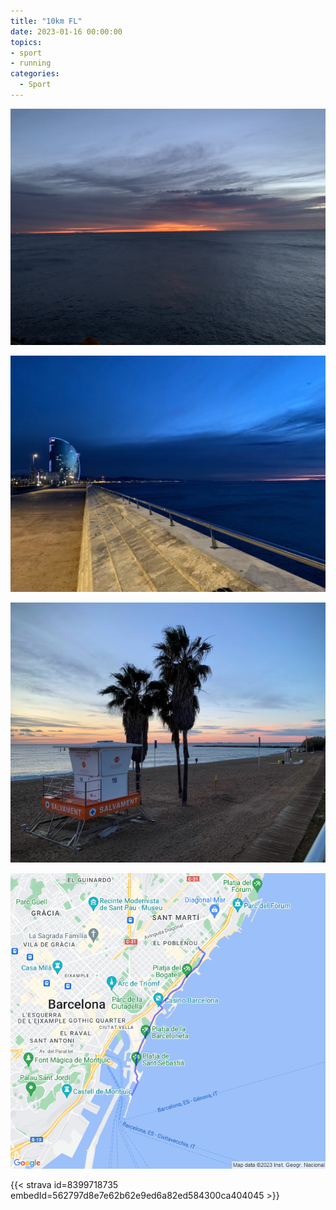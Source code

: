 ```yaml
---
title: "10km FL"
date: 2023-01-16 00:00:00
topics:
- sport
- running
categories:
  - Sport
---
```


![](images/IMG_1193.jpg)

![](images/IMG_1194.jpg)

![](images/IMG_1197.jpg)

![](images/20230116-activity-map.png)

{{< strava id=8399718735 embedId=562797d8e7e62b62e9ed6a82ed584300ca404045 >}}
